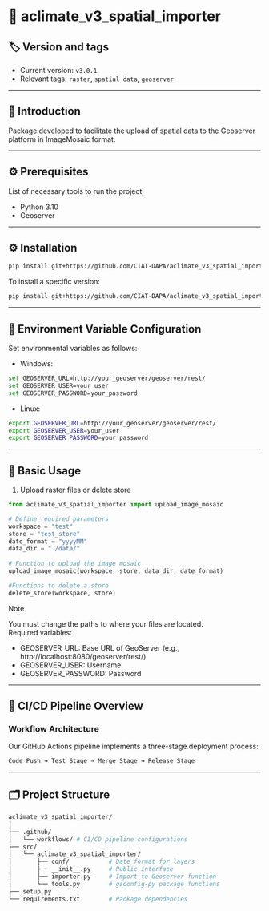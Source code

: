 
# 📘 aclimate_v3_spatial_importer

## 🏷️ Version and tags
- Current version: `v3.0.1`
- Relevant tags: `raster`, `spatial data`, `geoserver`

---

## 📌 Introduction

Package developed to facilitate the upload of spatial data to the Geoserver platform in ImageMosaic format.

---

## ⚙️ Prerequisites

List of necessary tools to run the project:
- Python 3.10
- Geoserver

---

## ⚙️ Installation

```bash
pip install git+https://github.com/CIAT-DAPA/aclimate_v3_spatial_importer
```

To install a specific version:

```bash
pip install git+https://github.com/CIAT-DAPA/aclimate_v3_spatial_importer@v3.0.1
```

---

## 🔐 Environment Variable Configuration

Set environmental variables as follows:

- Windows:
```bash
set GEOSERVER_URL=http://your_geoserver/geoserver/rest/
set GEOSERVER_USER=your_user
set GEOSERVER_PASSWORD=your_password
```

- Linux:
```bash
export GEOSERVER_URL=http://your_geoserver/geoserver/rest/
export GEOSERVER_USER=your_user
export GEOSERVER_PASSWORD=your_password
```

---

## 🚀 Basic Usage

1. Upload raster files or delete store

```python
from aclimate_v3_spatial_importer import upload_image_mosaic

# Define required parameters
workspace = "test"
store = "test_store"
date_format = "yyyyMM"
data_dir = "./data/"
    
# Function to upload the image mosaic
upload_image_mosaic(workspace, store, data_dir, date_format)

#Functions to delete a store
delete_store(workspace, store)
```

> [!NOTE]  
>  You must change the paths to where your files are located.  
>  Required variables:
> - GEOSERVER_URL: Base URL of GeoServer (e.g., http://localhost:8080/geoserver/rest/)
> - GEOSERVER_USER: Username
> - GEOSERVER_PASSWORD: Password

---

## 🔄 CI/CD Pipeline Overview

### Workflow Architecture

Our GitHub Actions pipeline implements a three-stage deployment process:

```bash
Code Push → Test Stage → Merge Stage → Release Stage
```

---

## 🗂️ Project Structure

```bash
aclimate_v3_spatial_importer/
│
├── .github/
│   └── workflows/ # CI/CD pipeline configurations
├── src/
│   └── aclimate_v3_spatial_importer/
│       ├── conf/           # Date format for layers
│       ├── __init__.py     # Public interface
│       ├── importer.py     # Import to Geoserver function
│       └── tools.py        # gsconfig-py package functions
├── setup.py
└── requirements.txt        # Package dependencies
```
